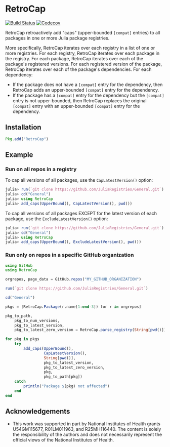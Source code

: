 # RetroCap

[![Build Status](https://travis-ci.com/bcbi/RetroCap.jl.svg?branch=master)](https://travis-ci.com/bcbi/RetroCap.jl)
[![Codecov](https://codecov.io/gh/bcbi/RetroCap.jl/branch/master/graph/badge.svg)](https://codecov.io/gh/bcbi/RetroCap.jl)

RetroCap retroactively add "caps" (upper-bounded `[compat]` entries) to all
packages in one or more Julia package registries.

More specifically, RetroCap iterates over each registry in a list of one
or more registries. For each registry, RetroCap iterates over each package
in the registry. For each package, RetroCap iterates over each of the
package's registered versions. For each registered version of the package,
RetroCap iterates over each of the package's dependencies. For each
dependency:
- If the package does not have a `[compat]` entry for the dependency, then RetroCap adds an upper-bounded `[compat]` entry for the dependency.
- If the package has a `[compat]` entry for the dependency but the `[compat]` entry is not upper-bounded, then RetroCap replaces the original `[compat]` entry with an upper-bounded `[compat]` entry for the dependency.

## Installation
```julia
Pkg.add("RetroCap")
```

## Example

### Run on all repos in a registry

To cap all versions of all packages, use the `CapLatestVersion()` option:
```julia
julia> run(`git clone https://github.com/JuliaRegistries/General.git`)
julia> cd("General")
julia> using RetroCap
julia> add_caps(UpperBound(), CapLatestVersion(), pwd())
```
To cap all versions of all packages EXCEPT for the latest version of each
package, use the `ExcludeLatestVersion()` option:
```julia
julia> run(`git clone https://github.com/JuliaRegistries/General.git`)
julia> cd("General")
julia> using RetroCap
julia> add_caps(UpperBound(), ExcludeLatestVersion(), pwd())
```

### Run only on repos in a specific GitHub organization

```julia
using GitHub
using RetroCap

orgrepos, page_data = GitHub.repos("MY_GITHUB_ORGANIZATION")

run(`git clone https://github.com/JuliaRegistries/General.git`)

cd("General")

pkgs = [RetroCap.Package(r.name[1:end-3]) for r in orgrepos]

pkg_to_path,
    pkg_to_num_versions,
    pkg_to_latest_version,
    pkg_to_latest_zero_version = RetroCap.parse_registry(String[pwd()])

for pkg in pkgs
    try
        add_caps(UpperBound(),
                 CapLatestVersion(),
                 String[pwd()],
                 pkg_to_latest_version,
                 pkg_to_latest_zero_version,
                 pkg,
                 pkg_to_path[pkg])
    catch
        println("Package $(pkg) not affected")
    end
end
```

## Acknowledgements

- This work was supported in part by National Institutes of Health grants U54GM115677, R01LM011963, and R25MH116440. The content is solely the responsibility of the authors and does not necessarily represent the official views of the National Institutes of Health.
